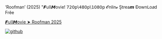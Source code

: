 ‘Roofman’ (2025) "𝙁u𝗅𝗅𝙈ov𝗂e! 𝟩𝟤𝟢𝗉\𝟦𝟪𝟢𝗉\𝟣𝟢𝟪𝟢𝗉 𝓞nlin𝓮 S͎trea𝙢 Ðownᒪo𝑎d Frêe

[𝙁u𝗅𝗅𝙈ov𝗂e ➤ Roofman 2025](https://watching4khdmovies.blogspot.com/2025/06/roofman.html)

<a href="https://watching4khdmovies.blogspot.com/2025/06/roofman.html" rel="nofollow"><img src="https://image.tmdb.org/t/p/w1280/pQdAnLujUnnh1w1kGVu6mu5D4En.jpg" alt="github" data-canonical-src="https://image.tmdb.org/t/p/w1280/pQdAnLujUnnh1w1kGVu6mu5D4En.jpg" style="max-width: 100%;"></a>

